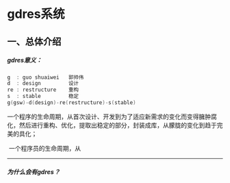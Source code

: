 # gdres系统

## 一、总体介绍

##### gdres意义：

~~~~c
g  : guo shuaiwei   郭帅伟
d  : design         设计
re : restructure    重构
s  : stable         稳定
g(gsw)-d(design)-re(restructure)-s(stable)
~~~~

​		一个程序的生命周期，从首次设计、开发到为了适应新需求的变化而变得臃肿腐化，然后进行重构、优化，提取出稳定的部分，封装成库，从朦胧的变化到趋于完美的具化；

​		一个程序员的生命周期，从

------

##### 为什么会有gdres？

​			



